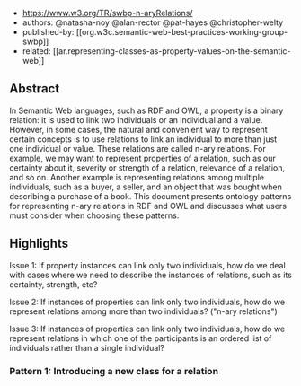 
- https://www.w3.org/TR/swbp-n-aryRelations/
- authors: @natasha-noy @alan-rector @pat-hayes @christopher-welty
- published-by: [[org.w3c.semantic-web-best-practices-working-group-swbp]]
- related: [[ar.representing-classes-as-property-values-on-the-semantic-web]]

## Abstract

In Semantic Web languages, such as RDF and OWL, a property is a binary relation: it is used to link two individuals or an individual and a value. However, in some cases, the natural and convenient way to represent certain concepts is to use relations to link an individual to more than just one individual or value. These relations are called n-ary relations. For example, we may want to represent properties of a relation, such as our certainty about it, severity or strength of a relation, relevance of a relation, and so on. Another example is representing relations among multiple individuals, such as a buyer, a seller, and an object that was bought when describing a purchase of a book. This document presents ontology patterns for representing n-ary relations in RDF and OWL and discusses what users must consider when choosing these patterns.

## Highlights

Issue 1: If property instances can link only two individuals, how do we deal with cases where we need to describe the instances of relations, such as its certainty, strength, etc?

Issue 2: If instances of properties can link only two individuals, how do we represent relations among more than two individuals? ("n-ary relations")

Issue 3: If instances of properties can link only two individuals, how do we represent relations in which one of the participants is an ordered list of individuals rather than a single individual?

### Pattern 1: Introducing a new class for a relation

